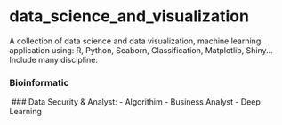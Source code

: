 # data_science_and_visualization
A collection of data science and data visualization, machine learning application using: R, Python, Seaborn, Classification, Matplotlib, Shiny...
Include many discipline:
### Bioinformatic
<img src="">
### Data Security & Analyst:
- Algorithim
- Business Analyst
- Deep Learning

